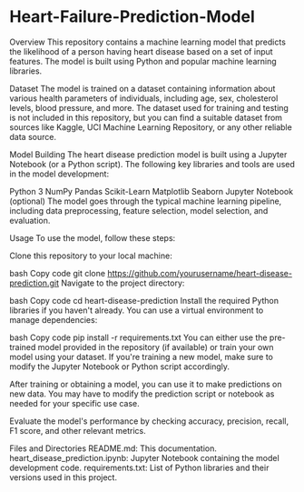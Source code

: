 # Heart-Failure-Prediction-Model

Overview
This repository contains a machine learning model that predicts the likelihood of a person having heart disease based on a set of input features. The model is built using Python and popular machine learning libraries.

Dataset
The model is trained on a dataset containing information about various health parameters of individuals, including age, sex, cholesterol levels, blood pressure, and more. The dataset used for training and testing is not included in this repository, but you can find a suitable dataset from sources like Kaggle, UCI Machine Learning Repository, or any other reliable data source.

Model Building
The heart disease prediction model is built using a Jupyter Notebook (or a Python script). The following key libraries and tools are used in the model development:

Python 3
NumPy
Pandas
Scikit-Learn
Matplotlib
Seaborn
Jupyter Notebook (optional)
The model goes through the typical machine learning pipeline, including data preprocessing, feature selection, model selection, and evaluation.

Usage
To use the model, follow these steps:

Clone this repository to your local machine:

bash
Copy code
git clone https://github.com/yourusername/heart-disease-prediction.git
Navigate to the project directory:

bash
Copy code
cd heart-disease-prediction
Install the required Python libraries if you haven't already. You can use a virtual environment to manage dependencies:

bash
Copy code
pip install -r requirements.txt
You can either use the pre-trained model provided in the repository (if available) or train your own model using your dataset. If you're training a new model, make sure to modify the Jupyter Notebook or Python script accordingly.

After training or obtaining a model, you can use it to make predictions on new data. You may have to modify the prediction script or notebook as needed for your specific use case.

Evaluate the model's performance by checking accuracy, precision, recall, F1 score, and other relevant metrics.

Files and Directories
README.md: This documentation.
heart_disease_prediction.ipynb: Jupyter Notebook containing the model development code.
requirements.txt: List of Python libraries and their versions used in this project.
